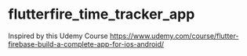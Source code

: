 # flutterfire_time_tracker_app
Inspired by this Udemy Course https://www.udemy.com/course/flutter-firebase-build-a-complete-app-for-ios-android/
